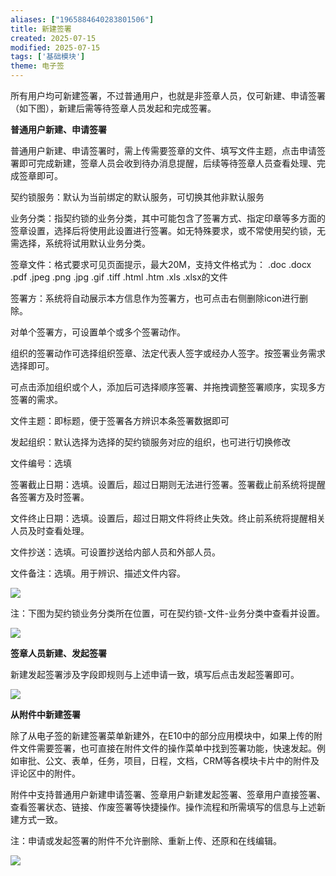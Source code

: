 ```yaml
---
aliases: ["1965884640283801506"]
title: 新建签署
created: 2025-07-15
modified: 2025-07-15
tags: ['基础模块']
theme: 电子签
---
```


所有用户均可新建签署，不过普通用户，也就是非签章人员，仅可新建、申请签署（如下图），新建后需等待签章人员发起和完成签署。

**普通用户新建、申请签署**

普通用户新建、申请签署时，需上传需要签章的文件、填写文件主题，点击申请签署即可完成新建，签章人员会收到待办消息提醒，后续等待签章人员查看处理、完成签章即可。

契约锁服务：默认为当前绑定的默认服务，可切换其他非默认服务

业务分类：指契约锁的业务分类，其中可能包含了签署方式、指定印章等多方面的签章设置，选择后将使用此设置进行签署。如无特殊要求，或不常使用契约锁，无需选择，系统将试用默认业务分类。

签章文件：格式要求可见页面提示，最大20M，支持文件格式为： .doc .docx .pdf .jpeg .png .jpg .gif .tiff .html .htm .xls .xlsx的文件

签署方：系统将自动展示本方信息作为签署方，也可点击右侧删除icon进行删除。

对单个签署方，可设置单个或多个签署动作。

组织的签署动作可选择组织签章、法定代表人签字或经办人签字。按签署业务需求选择即可。

可点击添加组织或个人，添加后可选择顺序签署、并拖拽调整签署顺序，实现多方签署的需求。

文件主题：即标题，便于签署各方辨识本条签署数据即可

发起组织：默认选择为选择的契约锁服务对应的组织，也可进行切换修改

文件编号：选填

签署截止日期：选填。设置后，超过日期则无法进行签署。签署截止前系统将提醒各签署方及时签署。

文件终止日期：选填。设置后，超过日期文件将终止失效。终止前系统将提醒相关人员及时查看处理。

文件抄送：选填。可设置抄送给内部人员和外部人员。

文件备注：选填。用于辨识、描述文件内容。

![](87df58c813ab61162abb7cc726db333a.jpg)

注：下图为契约锁业务分类所在位置，可在契约锁-文件-业务分类中查看并设置。

![](64f386f13fff8ca38a5edebe6bbfd57d.jpg)

**签章人员新建、发起签署**

新建发起签署涉及字段即规则与上述申请一致，填写后点击发起签署即可。

![](e76b4b3a86a68868a6c6b7473d2fc180.jpg)

**从附件中新建签署**

除了从电子签的新建签署菜单新建外，在E10中的部分应用模块中，如果上传的附件文件需要签署，也可直接在附件文件的操作菜单中找到签署功能，快速发起。例如审批、公文、表单，任务，项目，日程，文档，CRM等各模块卡片中的附件及评论区中的附件。

附件中支持普通用户新建申请签署、签章用户新建发起签署、签章用户直接签署、查看签署状态、链接、作废签署等快捷操作。操作流程和所需填写的信息与上述新建方式一致。

注：申请或发起签署的附件不允许删除、重新上传、还原和在线编辑。

![](8d267090ae7f55d6f933fc2950b1f8b3.jpg)